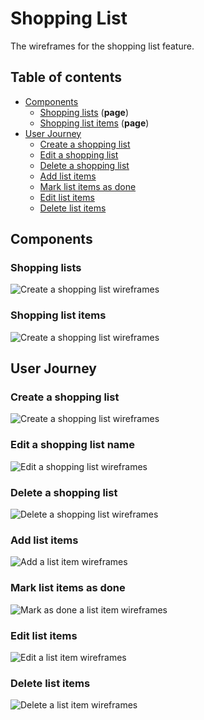 # Shopping List

The wireframes for the shopping list feature.

## Table of contents

- [Components](#components)
  - [Shopping lists](#shopping-list) (**page**)
  - [Shopping list items](#shopping-list-items) (**page**)
- [User Journey](#user-journey)
  - [Create a shopping list](#create-a-shopping-list)
  - [Edit a shopping list](#edit-a-shopping-list-name)
  - [Delete a shopping list](#delete-a-shopping-list)
  - [Add list items](#add-list-items)
  - [Mark list items as done](#mark-list-items-as-done)
  - [Edit list items](#edit-list-items)
  - [Delete list items](#delete-list-items)

## Components

### Shopping lists

![Create a shopping list wireframes](wireframes/shopping_list/shopping_list-components.excalidraw.svg)

### Shopping list items

![Create a shopping list wireframes](wireframes/shopping_list/shopping_list_items-components.excalidraw.svg)

## User Journey

### Create a shopping list

![Create a shopping list wireframes](wireframes/shopping_list/shopping_list-create_list.excalidraw.svg)

### Edit a shopping list name

![Edit a shopping list wireframes](wireframes/shopping_list/shopping_list-edit_list.excalidraw.svg)

### Delete a shopping list

![Delete a shopping list wireframes](wireframes/shopping_list/shopping_list-delete_list.excalidraw.svg)


### Add list items

![Add a list item wireframes](wireframes/shopping_list/shopping_list-add-item.excalidraw.svg)

### Mark list items as done

![Mark as done a list item wireframes](wireframes/shopping_list/shopping_list-done-item.excalidraw.svg)

### Edit list items

![Edit a list item wireframes](wireframes/shopping_list/shopping_list-edit-item.excalidraw.svg)

### Delete list items

![Delete a list item wireframes](wireframes/shopping_list/shopping_list-delete-item.excalidraw.svg)
